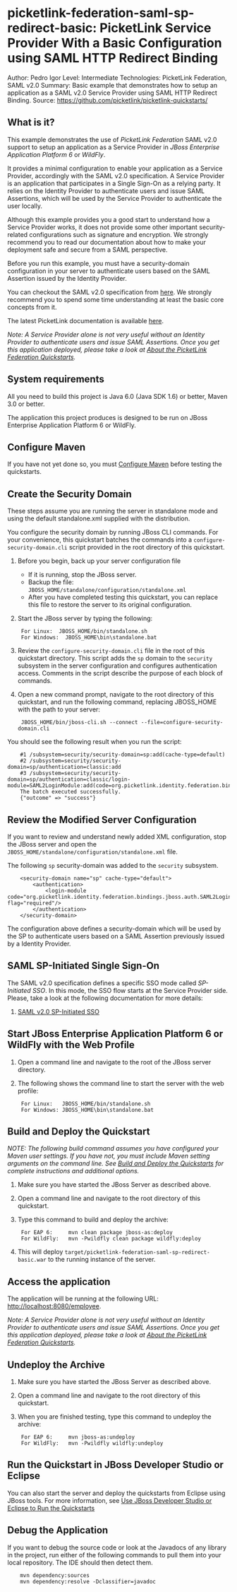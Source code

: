 picketlink-federation-saml-sp-redirect-basic: PicketLink Service Provider With a Basic Configuration using SAML HTTP Redirect Binding
===============================
Author: Pedro Igor
Level: Intermediate
Technologies: PicketLink Federation, SAML v2.0
Summary: Basic example that demonstrates how to setup an application as a SAML v2.0 Service Provider using SAML HTTP Redirect Binding.
Source: <https://github.com/picketlink/picketlink-quickstarts/>


What is it?
-----------

This example demonstrates the use of *PicketLink Federation* SAML v2.0 support to setup an application as a Service Provider in *JBoss Enterprise Application Platform 6* or *WildFly*.

It provides a minimal configuration to enable your application as a Service Provider, accordingly with the SAML v2.0 specification. A Service Provider is an application that participates in a Single Sign-On as a relying party.
It relies on the Identity Provider to authenticate users and issue SAML Assertions, which will be used by the Service Provider to authenticate the user locally.

Although this example provides you a good start to understand how a Service Provider works, it does not provide some other important security-related configurations such as signature and encryption.
We strongly recommend you to read our documentation about how to make your deployment safe and secure from a SAML perspective.

Before you run this example, you must have a security-domain configuration in your server to authenticate users based on the SAML Assertion issued by the Identity Provider.

You can checkout the SAML v2.0 specification from [here](http://saml.xml.org/saml-specifications). We strongly recommend you to spend some time understanding at least the basic core concepts from it.

The latest PicketLink documentation is available [here](http://docs.jboss.org/picketlink/2/latest/).

*Note: A Service Provider alone is not very useful without an Identity Provider to authenticate users and issue SAML Assertions. Once you get this application deployed, please take a look at [About the PicketLink Federation Quickstarts](../README.md#about-the-picketlink-federation-quickstarts).*

System requirements
-------------------

All you need to build this project is Java 6.0 (Java SDK 1.6) or better, Maven 3.0 or better.

The application this project produces is designed to be run on JBoss Enterprise Application Platform 6 or WildFly.

 
Configure Maven
---------------

If you have not yet done so, you must [Configure Maven](http://www.jboss.org/jdf/quickstarts/jboss-as-quickstart/#configure_maven) before testing the quickstarts.

Create the Security Domain
---------------

These steps assume you are running the server in standalone mode and using the default standalone.xml supplied with the distribution.

You configure the security domain by running JBoss CLI commands. For your convenience, this quickstart batches the commands into a `configure-security-domain.cli` script provided in the root directory of this quickstart.

1. Before you begin, back up your server configuration file
    * If it is running, stop the JBoss server.
    * Backup the file: `JBOSS_HOME/standalone/configuration/standalone.xml`
    * After you have completed testing this quickstart, you can replace this file to restore the server to its original configuration.

2. Start the JBoss server by typing the following:

        For Linux:  JBOSS_HOME/bin/standalone.sh
        For Windows:  JBOSS_HOME\bin\standalone.bat
3. Review the `configure-security-domain.cli` file in the root of this quickstart directory. This script adds the `sp` domain to the `security` subsystem in the server configuration and configures authentication access. Comments in the script describe the purpose of each block of commands.

4. Open a new command prompt, navigate to the root directory of this quickstart, and run the following command, replacing JBOSS_HOME with the path to your server:

        JBOSS_HOME/bin/jboss-cli.sh --connect --file=configure-security-domain.cli
You should see the following result when you run the script:

        #1 /subsystem=security/security-domain=sp:add(cache-type=default)
        #2 /subsystem=security/security-domain=sp/authentication=classic:add
        #3 /subsystem=security/security-domain=sp/authentication=classic/login-module=SAML2LoginModule:add(code=org.picketlink.identity.federation.bindings.jboss.auth.SAML2LoginModule,flag=required)
        The batch executed successfully.
        {"outcome" => "success"}


Review the Modified Server Configuration
-----------------------------------

If you want to review and understand newly added XML configuration, stop the JBoss server and open the  `JBOSS_HOME/standalone/configuration/standalone.xml` file.

The following `sp` security-domain was added to the `security` subsystem.

        <security-domain name="sp" cache-type="default">
            <authentication>
                <login-module code="org.picketlink.identity.federation.bindings.jboss.auth.SAML2LoginModule" flag="required"/>
            </authentication>
        </security-domain>

The configuration above defines a security-domain which will be used by the SP to authenticate users based on a SAML Assertion previously issued by a Identity Provider.


SAML SP-Initiated Single Sign-On
-----------------------------------

The SAML v2.0 specification defines a specific SSO mode called *SP-Initiated SSO*. In this mode, the SSO flow starts at the Service Provider side.
Please, take a look at the following documentation for more details:

1. [SAML v2.0 SP-Initiated SSO](https://docs.jboss.org/author/display/PLINK/SP-Initiated+SSO)


Start JBoss Enterprise Application Platform 6 or WildFly with the Web Profile
-------------------------

1. Open a command line and navigate to the root of the JBoss server directory.
2. The following shows the command line to start the server with the web profile:

        For Linux:   JBOSS_HOME/bin/standalone.sh
        For Windows: JBOSS_HOME\bin\standalone.bat

 
Build and Deploy the Quickstart
-------------------------

_NOTE: The following build command assumes you have configured your Maven user settings. If you have not, you must include Maven setting arguments on the command line. See [Build and Deploy the Quickstarts](../README.md#build-and-deploy-the-quickstarts) for complete instructions and additional options._

1. Make sure you have started the JBoss Server as described above.
2. Open a command line and navigate to the root directory of this quickstart.
3. Type this command to build and deploy the archive:

        For EAP 6:     mvn clean package jboss-as:deploy
        For WildFly:   mvn -Pwildfly clean package wildfly:deploy

4. This will deploy `target/picketlink-federation-saml-sp-redirect-basic.war` to the running instance of the server.


Access the application
---------------------

The application will be running at the following URL: <http://localhost:8080/employee>.

*Note: A Service Provider alone is not very useful without an Identity Provider to authenticate users and issue SAML Assertions. Once you get this application deployed, please take a look at [About the PicketLink Federation Quickstarts](../README.md#about-the-picketlink-federation-quickstarts).*

Undeploy the Archive
--------------------

1. Make sure you have started the JBoss Server as described above.
2. Open a command line and navigate to the root directory of this quickstart.
3. When you are finished testing, type this command to undeploy the archive:

        For EAP 6:     mvn jboss-as:undeploy
        For WildFly:   mvn -Pwildfly wildfly:undeploy


Run the Quickstart in JBoss Developer Studio or Eclipse
-------------------------------------
You can also start the server and deploy the quickstarts from Eclipse using JBoss tools. For more information, see [Use JBoss Developer Studio or Eclipse to Run the Quickstarts](../README.md#use-jboss-developer-studio-or-eclipse-to-run-the-quickstarts) 


Debug the Application
------------------------------------

If you want to debug the source code or look at the Javadocs of any library in the project, run either of the following commands to pull them into your local repository. The IDE should then detect them.

        mvn dependency:sources
        mvn dependency:resolve -Dclassifier=javadoc